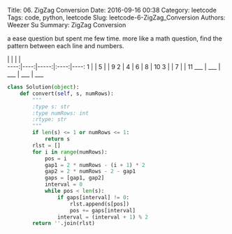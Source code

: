 Title: 06. ZigZag Conversion
Date: 2016-09-16 00:38
Category: leetcode
Tags: code, python, leetcode
Slug: leetcode-6-ZigZag_Conversion
Authors: Weezer Su
Summary: ZigZag Conversion

a ease question but spent me few time.
more like a math question, find the pattern between each line and numbers.


   |   |   |   |            
 ----:|----:|-----:|:----:|----:
 1  |   | 5 |   | 9
 2  | 4 | 6 | 8 | 10
 3  |   | 7 |   | 11
 ___ | ___ | ___ | ___ | ___



```python
class Solution(object):
    def convert(self, s, numRows):
        """
        :type s: str
        :type numRows: int
        :rtype: str
        """
        if len(s) <= 1 or numRows <= 1:
            return s
        rlst = []
        for i in range(numRows):
            pos = i
            gap1 = 2 * numRows - (i + 1) * 2
            gap2 = 2 * numRows - 2 - gap1
            gaps = [gap1, gap2]
            interval = 0
            while pos < len(s):
                if gaps[interval] != 0:
                    rlst.append(s[pos])
                    pos += gaps[interval]
                interval = (interval + 1) % 2
        return ''.join(rlst)
```	
